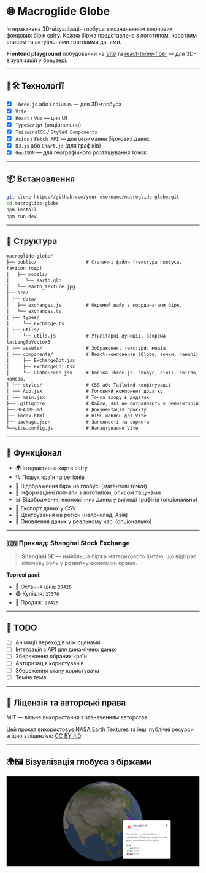 # 🌐 Macroglide Globe

Інтерактивна 3D-візуалізація глобуса з позначенням ключових фондових бірж світу. Кожна біржа представлена з логотипом, коротким описом та актуальними торговими даними.

**Frontend playground** побудований на [Vite](https://vitejs.dev/) та [react-three-fiber](https://github.com/pmndrs/react-three-fiber) — для 3D-візуалізацій у браузері.

---

## 🚀🛠️ Технології

- [x] `Three.js` або `CesiumJS` — для 3D-глобуса
- [x] `Vite`
- [x] `React` / `Vue` — для UI
- [x] `TypeScript` (опціонально)
- [x] `TailwindCSS` / `Styled Components`
- [x] `Axios` / `Fetch API` — для отримання біржових даних
- [x] `D3.js` або `Chart.js` (для графіків)
- [x] `GeoJSON` — для географічного розташування точок

---

## 📦 Встановлення

```bash
git clone https://github.com/your-username/macroglide-globe.git
cd macroglide-globe
npm install
npm run dev
```

---

## 📁 Структура

```plaintext
macroglide-globe/
├── public/                  # Статичні файли (текстура глобуса, favicon тощо)
│   ├── models/  
│      └── earth.glb
│   └── earth_texture.jpg    
├── src/
│ ├── data/
│   ├── exchanges.js         # Окремий файл з координатами бірж.
│   └── exchanges.ts         
│ ├── types/
│     └── Exchange.ts
│ ├── utils/
│     └── utils.js           # Утилітарні функції, зокрема latLongToVector3
│ ├── assets/                # Зображення, текстури, медіа
│ ├── components/            # React-компоненти (Globe, точки, панелі)
│     ├── ExchangeDot.jsx         
│     ├── ExchangeObj.tsx  
│     └── GlobeScene.jsx     # Логіка Three.js: глобус, лінії, світло, камера.
│ ├── styles/                # CSS або Tailwind-конфігурації
│ ├── App.jsx                # Головний компонент додатку
│ └── main.jsx               # Точка входу в додаток
├── .gitignore               # Файли, які не потрапляють у репозиторій
├── README.md                # Документація проєкту
├── index.html               # HTML-шаблон для Vite
├── package.json             # Залежності та скрипти
└──vite.config.js            # Налаштування Vite
```

---

## 🧠 Функціонал

- 🌍 Інтерактивна карта світу
- 🔍 Пошук країн та регіонів
- 📍 Відображення бірж на глобусі (магентові точки)
- 🏢 Інформаційні поп-апи з логотипом, описом та цінами
- 📊 Відображення економічних даних у вигляді графіків (опціонально)
- 📁 Експорт даних у CSV
- 🧩 Центрування на регіон (наприклад, Азія)
- 🔄 Оновлення даних у реальному часі (опціонально)

---

### 🇨🇳 Приклад: Shanghai Stock Exchange

> **Shanghai SE** — найбільша біржа материкового Китаю, що відіграє ключову роль у розвитку економіки країни.

**Торгові дані:**

- 🔹 Остання ціна: `27420`
- 🟢 Купівля: `27370`
- 🔴 Продаж: `27420`

---

## 📌 TODO

- [ ] Анімації переходів між сценами
- [ ] Інтеграція з API для динамічних даних
- [ ] Збереження обраних країн
- [ ] Авторизація користувачів
- [ ] Збереження стану користувача
- [ ] Темна тема

---

## 📑 Ліцензія та авторські права

MIT — вільне використання з зазначенням авторства.

Цей проєкт використовує [NASA Earth Textures](https://blenderartists.org/t/8k-earth-texture-download-free/1193918) та інші публічні ресурси згідно з ліцензією [CC BY 4.0](https://blenderartists.org/t/8k-earth-texture-download-free/1193918).

---

## 🌍🖼️ Візуалізація глобуса з біржами

[![Глобус з біржами](./screenshots/globe.png)](./screenshots/globe.png)
